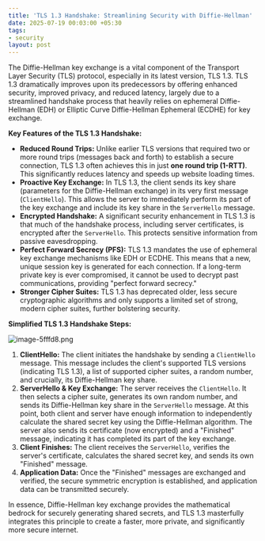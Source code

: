 ```yaml
---
title: 'TLS 1.3 Handshake: Streamlining Security with Diffie-Hellman'
date: 2025-07-19 00:03:00 +05:30
tags:
- security
layout: post
---
```


The Diffie-Hellman key exchange is a vital component of the Transport Layer Security (TLS) protocol, especially in its latest version, TLS 1.3. TLS 1.3 dramatically improves upon its predecessors by offering enhanced security, improved privacy, and reduced latency, largely due to a streamlined handshake process that heavily relies on ephemeral Diffie-Hellman (EDH) or Elliptic Curve Diffie-Hellman Ephemeral (ECDHE) for key exchange.

**Key Features of the TLS 1.3 Handshake:**

- **Reduced Round Trips:** Unlike earlier TLS versions that required two or more round trips (messages back and forth) to establish a secure connection, TLS 1.3 often achieves this in just **one round trip (1-RTT)**. This significantly reduces latency and speeds up website loading times.
- **Proactive Key Exchange:** In TLS 1.3, the client sends its key share (parameters for the Diffie-Hellman exchange) in its very first message (`ClientHello`). This allows the server to immediately perform its part of the key exchange and include its key share in the `ServerHello` message.
- **Encrypted Handshake:** A significant security enhancement in TLS 1.3 is that much of the handshake process, including server certificates, is encrypted after the `ServerHello`. This protects sensitive information from passive eavesdropping.
- **Perfect Forward Secrecy (PFS):** TLS 1.3 mandates the use of ephemeral key exchange mechanisms like EDH or ECDHE. This means that a new, unique session key is generated for each connection. If a long-term private key is ever compromised, it cannot be used to decrypt past communications, providing "perfect forward secrecy."
- **Stronger Cipher Suites:** TLS 1.3 has deprecated older, less secure cryptographic algorithms and only supports a limited set of strong, modern cipher suites, further bolstering security.

**Simplified TLS 1.3 Handshake Steps:**

![image-5fffd8.png](/uploads/image-5fffd8.png)

1. **ClientHello:** The client initiates the handshake by sending a `ClientHello` message. This message includes the client's supported TLS versions (indicating TLS 1.3), a list of supported cipher suites, a random number, and crucially, its Diffie-Hellman key share.
2. **ServerHello & Key Exchange:** The server receives the `ClientHello`. It then selects a cipher suite, generates its own random number, and sends its Diffie-Hellman key share in the `ServerHello` message. At this point, both client and server have enough information to independently calculate the shared secret key using the Diffie-Hellman algorithm. The server also sends its certificate (now encrypted) and a "Finished" message, indicating it has completed its part of the key exchange.
3. **Client Finishes:** The client receives the `ServerHello`, verifies the server's certificate, calculates the shared secret key, and sends its own "Finished" message.
4. **Application Data:** Once the "Finished" messages are exchanged and verified, the secure symmetric encryption is established, and application data can be transmitted securely.

In essence, Diffie-Hellman key exchange provides the mathematical bedrock for securely generating shared secrets, and TLS 1.3 masterfully integrates this principle to create a faster, more private, and significantly more secure internet.